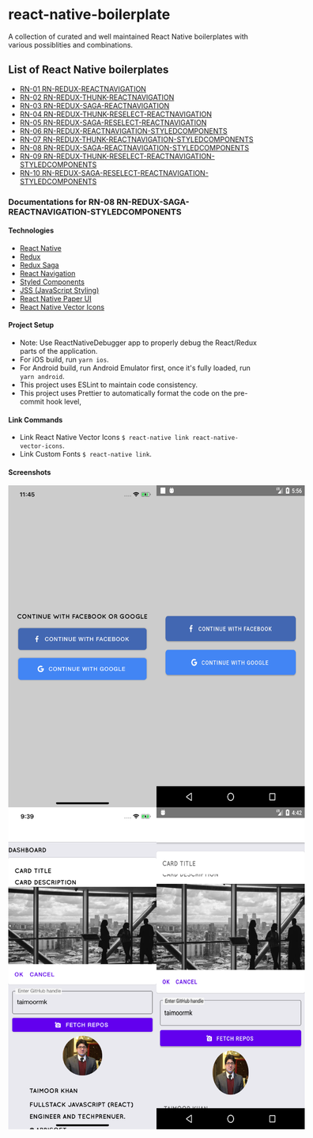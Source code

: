 # react-native-boilerplate
A collection of curated and well maintained React Native boilerplates with various possiblities and combinations.

## List of React Native boilerplates
* [RN-01 RN-REDUX-REACTNAVIGATION](https://github.com/Taimoormk/react-native-boilerplate/tree/RN01)
* [RN-02 RN-REDUX-THUNK-REACTNAVIGATION](https://github.com/Taimoormk/react-native-boilerplate/tree/RN02)
* [RN-03 RN-REDUX-SAGA-REACTNAVIGATION](https://github.com/Taimoormk/react-native-boilerplate/tree/RN03)
* [RN-04 RN-REDUX-THUNK-RESELECT-REACTNAVIGATION](https://github.com/Taimoormk/react-native-boilerplate/tree/RN04)
* [RN-05 RN-REDUX-SAGA-RESELECT-REACTNAVIGATION](https://github.com/Taimoormk/react-native-boilerplate/tree/RN05)
* [RN-06 RN-REDUX-REACTNAVIGATION-STYLEDCOMPONENTS](https://github.com/Taimoormk/react-native-boilerplate/tree/RN06)
* [RN-07 RN-REDUX-THUNK-REACTNAVIGATION-STYLEDCOMPONENTS](https://github.com/Taimoormk/react-native-boilerplate/tree/RN07)
* [RN-08 RN-REDUX-SAGA-REACTNAVIGATION-STYLEDCOMPONENTS](https://github.com/Taimoormk/react-native-boilerplate/tree/RN08)
* [RN-09 RN-REDUX-THUNK-RESELECT-REACTNAVIGATION-STYLEDCOMPONENTS](https://github.com/Taimoormk/react-native-boilerplate/tree/RN09)
* [RN-10 RN-REDUX-SAGA-RESELECT-REACTNAVIGATION-STYLEDCOMPONENTS](https://github.com/Taimoormk/react-native-boilerplate/tree/RN10)


### Documentations for RN-08 RN-REDUX-SAGA-REACTNAVIGATION-STYLEDCOMPONENTS

#### Technologies
* [React Native](https://facebook.github.io/react-native/)
* [Redux](https://redux.js.org/)
* [Redux Saga](https://redux-saga.js.org/)
* [React Navigation](https://reactnavigation.org/)
* [Styled Components](https://www.styled-components.com/)
* [JSS (JavaScript Styling)](https://cssinjs.org/?v=v9.8.7)
* [React Native Paper UI](https://callstack.github.io/react-native-paper/)
* [React Native Vector Icons](https://oblador.github.io/react-native-vector-icons/)

#### Project Setup
* Note: Use ReactNativeDebugger app to properly debug the React/Redux parts of the application.
* For iOS build, run `yarn ios`.
* For Android build, run Android Emulator first, once it's fully loaded, run `yarn android`.
* This project uses ESLint to maintain code consistency.
* This project uses Prettier to automatically format the code on the pre-commit hook level,

#### Link Commands
* Link React Native Vector Icons `$ react-native link react-native-vector-icons`.
* Link Custom Fonts `$ react-native link`.

#### Screenshots
<div style="display: flex; justifyContent: center;">
  <img src="./src/assets/images/RN-iOS.png" width=300px alt="RN-iOS" />
  <img src="./src/assets/images/RN-Android.png" width=300px alt="RN-Android" />
</div>

<div style="display: flex; justifyContent: center;">
  <img src="./src/assets/images/RN-iOS-Dashboard.png" width=300px alt="RN-iOS-Dashboard" />
  <img src="./src/assets/images/RN-Android-Dashboard.png" width=300px alt="RN-Android-Dashboard" />
</div>
